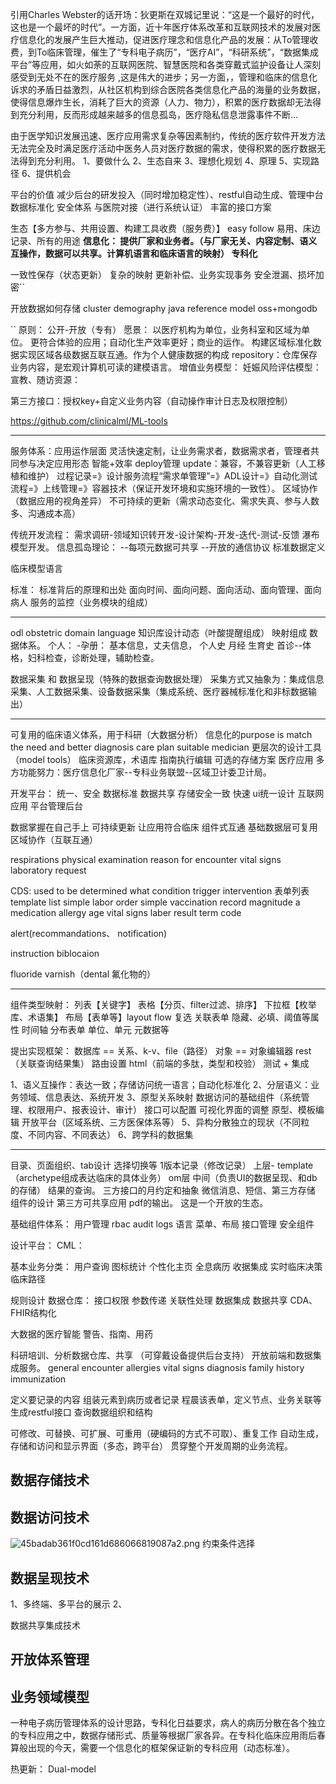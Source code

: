 引用Charles Webster的话开场：狄更斯在双城记里说：“这是一个最好的时代，这也是一个最坏的时代”。一方面，近十年医疗体系改革和互联网技术的发展对医疗信息化的发展产生巨大推动，促进医疗理念和信息化产品的发展：从To管理收费，到To临床管理，催生了“专科电子病历”，“医疗AI”，“科研系统”，“数据集成平台”等应用，如火如荼的互联网医院、智慧医院和各类穿戴式监护设备让人深刻感受到无处不在的医疗服务 ,这是伟大的进步；另一方面，，管理和临床的信息化诉求的矛盾日益激烈，从社区机构到综合医院各类信息化产品的海量的业务数据，使得信息爆炸生长，消耗了巨大的资源（人力、物力），积累的医疗数据却无法得到充分利用，反而形成越来越多的信息孤岛，医疗隐私信息泄露事件不断...

由于医学知识发展迅速、医疗应用需求复杂等因素制约，传统的医疗软件开发方法无法完全及时满足医疗活动中医务人员对医疗数据的需求，使得积累的医疗数据无法得到充分利用。
1、要做什么
2、生态自来
3、理想化规划
4、原理
5、实现路径
6、提供机会

平台的价值
减少后台的研发投入（同时增加稳定性）、restful自动生成、管理中台
数据标准化
安全体系
与医院对接（进行系统认证）
丰富的接口方案

生态【多方参与、共用设置、构建工具收费（服务费）】
easy follow 易用、床边记录、所有的用途
**信息化： 提供厂家和业务者。（与厂家无关、内容定制、语义互操作，数据可以共享。计算机语言和临床语言的映射）
专科化**

一致性保存（状态更新）
复杂的映射 更新补偿、业务实现事务
安全泄漏、损坏加密``

开放数据如何存储
cluster
demography
java reference model
oss+mongodb

``
原则： 公开-开放（专有）
愿景： 
以医疗机构为单位，业务科室和区域为单位。
更符合体验的应用；自动化生产效率更好；商业的运作。
构建区域标准化数据实现区域各级数据互联互通。作为个人健康数据的构成
repository：仓库保存业务内容，是宏观计算机可读的建模语言。
增值业务模型：
妊娠风险评估模型：
宣教、随访资源：

第三方接口：授权key+自定义业务内容（自动操作审计日志及权限控制）

https://github.com/clinicalml/ML-tools


* * *

服务体系：应用运作层面
灵活快速定制，让业务需求者，数据需求者，管理者共同参与决定应用形态
智能+效率
deploy管理
update：兼容，不兼容更新（人工移植和维护）
过程记录=》设计服务流程“需求单管理”=》ADL设计=》自动化测试流程=》上线管理=》容器技术（保证开发环境和实施环境的一致性）。
区域协作（数据应用的视角差异）
不可持续的更新（需求动态变化、需求失真、参与人数多、沟通成本高）

传统开发流程：
需求调研-领域知识转开发-设计架构-开发-迭代-测试-反馈
瀑布模型开发。
信息孤岛理论：
--每项元数据可共享
--开放的通信协议
标准数据定义

临床模型语言

标准：
标准背后的原理和出处
面向时间、面向问题、面向活动、面向管理、面向病人
服务的监控（业务模块的组成）

* * *

odl obstetric domain language
知识库设计动态（叶酸提醒组成）
映射组成
数据体系。
个人：
-孕册：
 基本信息，丈夫信息，
 个人史
 月经
 生育史
 首诊--体格，妇科检查，诊断处理，辅助检查。
 
 数据采集 和 数据呈现（特殊的数据查询数据处理）
 采集方式又抽象为：集成信息采集、人工数据采集、设备数据采集（集成系统、医疗器械标准化和非标数据输出）
 

* * *

可复用的临床语义体系，用于科研（大数据分析）
信息化的purpose is match the need and better diagnosis care plan suitable medician
更层次的设计工具（model tools）
临床资源库，术语库
指南执行编辑
可选的存储方案
医疗应用
多方功能努力：医疗信息化厂家--专科业务联盟--区域卫计委卫计局。

开发平台：
统一、安全     数据标准    数据共享
存储安全一致  快速    ui统一设计
互联网应用  平台管理后台

数据掌握在自己手上
可持续更新
让应用符合临床
组件式互通
基础数据层可复用
区域协作（互联互通）

respirations
physical examination
reason for encounter
vital signs
laboratory request

CDS: used to be determined what condition trigger intervention
表单列表 template list
simple labor order
simple vaccination record
magnitude a medication
allergy
age
vital signs
laber result
term code

alert(recommandations、 notification)

instruction biblocaion

fluoride varnish（dental 氟化物的）

* * *
组件类型映射：
列表【关键字】
表格【分页、filter过滤、排序】
下拉框【枚举库、术语集】
布局【表单等】layout flow
复选
关联表单
隐藏、必填、阈值等属性
时间轴
分布表单
单位、单元 元数据等




提出实现框架：
数据库 == 关系、k-v、file（路径）
对象 == 对象编辑器
rest （关联查询结果集）
路由设置
html（前端的多肽，类型和校验）
测试 + 集成


1、语义互操作：表达一致；存储访问统一语言；自动化标准化
2、分层语义：业务领域、信息表达、系统开发
3、原型关系映射
数据访问的基础组件（系统管理、权限用户、报表设计、审计）
接口可以配置
可视化界面的调整
原型、模板编辑
开放平台（区域系统、三方医保体系等）
5、异构分散独立的现状（不同粒度、不同内容、不同表达）
6、跨学科的数据集

* * *
目录、页面组织、tab设计 选择切换等
1版本记录（修改记录）
上层- template（archetype组成表达临床的具体业务）
om层 中间（负责UI的数据呈现、和db的存储）
结果的查询。
三方接口的月约定和抽象 微信消息、短信、第三方存储
组件的设计
第三方可共享应用
pdf的输出。
这是一个开放的生态。


基础组件体系：
用户管理
rbac
audit logs
语言
菜单、布局
接口管理
安全组件

设计平台：
CML：

基本业务分类：
用户查询
图标统计
个性化主页
全息病历
收据集成
实时临床决策
临床路径

规则设计
数据仓库：
接口权限
参数传递
关联性处理
数据集成
数据共享
CDA、FHIR结构化

大数据的医疗智能
警告、指南、用药

科研培训、分析数据仓库、共享
（可穿戴设备提供后台支持）
开放前端和数据集成服务。
general encounter
allergies
vital signs
diagnosis
family history
immunization

定义要记录的内容
组装元素到病历或者记录
程晨该表单，定义节点、业务关联等
生成restful接口
查询数据组织和结构

可修改、可替换、可扩展、可重用（硬编码的方式不可取）、重复工作
自动生成，存储和访问和显示界面（多态，跨平台）
贯穿整个开发周期的业务流程。


## 数据存储技术
## 数据访问技术
![45badab361f0cd161d686066819087a2.png](en-resource://database/5361:0)
约束条件选择
## 数据呈现技术
1、多终端、多平台的展示
2、

数据共享集成技术

## 开放体系管理
## 业务领域模型

一种电子病历管理体系的设计思路，专科化日益要求，病人的病历分散在各个独立的专科应用之中，数据存储形式、质量等根据厂家各异。在专科化临床应用雨后春算般出现的今天，需要一个信息化的框架保证新的专科应用（动态标准）。


热更新：
Dual-model























 
 
 
 
 




